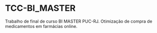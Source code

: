 # TCC-BI_MASTER
Trabalho de final de curso BI MASTER PUC-RJ. Otimização de compra de medicamentos em farmácias online.
